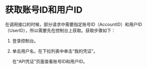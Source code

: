 # 获取账号ID和用户ID<a name="ZH-CN_TOPIC_0173616352"></a>

在调用接口的时候，部分请求中需要指定账号ID（AccountID）和用户ID（UserID），所以需要先在控制台上获取。获取步骤如下：

1.  登录控制台。
2.  单击用户名，在下拉列表中单击“我的凭证”。

    在“API凭证”页面查看账号ID和用户ID。


